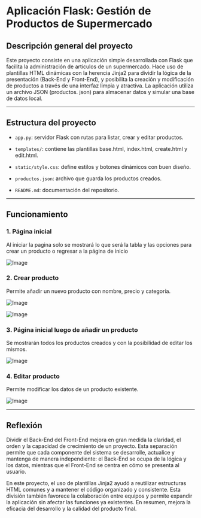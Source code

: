 # Aplicación Flask: Gestión de Productos de Supermercado

## Descripción general del proyecto
Este proyecto consiste en una aplicación simple desarrollada con Flask que facilita la administración de artículos de un supermercado. Hace uso de plantillas HTML dinámicas con la herencia Jinja2 para dividir la lógica de la presentación (Back-End y Front-End), y posibilita la creación y modificación de productos a través de una interfaz limpia y atractiva. 
La aplicación utiliza un archivo JSON (productos. json) para almacenar datos y simular una base de datos local. 

***

## Estructura del proyecto
- `app.py`: servidor Flask con rutas para listar, crear y editar productos.

- `templates/`: contiene las plantillas base.html, index.html, create.html y edit.html.

- `static/style.css`: define estilos y botones dinámicos con buen diseño.

- `productos.json`: archivo que guarda los productos creados.

- `README.md`: documentación del repositorio.

***
## Funcionamiento

### 1. Página inicial
Al iniciar la pagina solo se mostrará lo que será la tabla y las opciones para crear un producto o regresar a la página de inicio

![Image](https://github.com/user-attachments/assets/3beb3acc-1e98-4244-885e-719fa63873c9)

### 2. Crear producto
Permite añadir un nuevo producto con nombre, precio y categoría.

![Image](https://github.com/user-attachments/assets/618b5659-870e-4919-b640-f89a2a3771d2)

![Image](https://github.com/user-attachments/assets/54a5b807-0bc9-4155-a229-2d7af483f735)


### 3. Página inicial luego de añadir un producto
Se mostrarán todos los productos creados y con la posibilidad de editar los mismos.

![Image](https://github.com/user-attachments/assets/f2d43316-7d65-47a8-84ab-9df03a7eb759)

### 4. Editar producto
Permite modificar los datos de un producto existente.

![Image](https://github.com/user-attachments/assets/0d37ea8c-ef92-4df0-bc08-5e3ad8f1f71c)

***

## Reflexión
Dividir el Back-End del Front-End mejora en gran medida la claridad, el orden y la capacidad de crecimiento de un proyecto. Esta separación permite que cada componente del sistema se desarrolle, actualice y mantenga de manera independiente: el Back-End se ocupa de la lógica y los datos, mientras que el Front-End se centra en cómo se presenta al usuario. 

En este proyecto, el uso de plantillas Jinja2 ayudó a reutilizar estructuras HTML comunes y a mantener el código organizado y consistente. Esta división también favorece la colaboración entre equipos y permite expandir la aplicación sin afectar las funciones ya existentes. En resumen, mejora la eficacia del desarrollo y la calidad del producto final. 